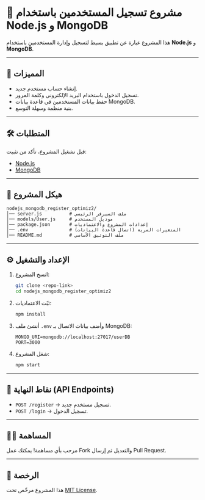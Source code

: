 
# 📌 مشروع تسجيل المستخدمين باستخدام Node.js و MongoDB

هذا المشروع عبارة عن تطبيق بسيط لتسجيل وإدارة المستخدمين باستخدام **Node.js** و **MongoDB**.

---

## 🚀 المميزات
- إنشاء حساب مستخدم جديد.
- تسجيل الدخول باستخدام البريد الإلكتروني وكلمة المرور.
- حفظ بيانات المستخدمين في قاعدة بيانات MongoDB.
- بنية منظمة وسهلة التوسع.

---

## 🛠️ المتطلبات
قبل تشغيل المشروع، تأكد من تثبيت:
- [Node.js](https://nodejs.org/)
- [MongoDB](https://www.mongodb.com/try/download/community)

---

## 📂 هيكل المشروع
```
nodejs_mongodb_register_optimiz2/
│── server.js          # ملف السيرفر الرئيسي
│── models/User.js     # موديل المستخدم
│── package.json       # إعدادات المشروع والاعتماديات
│── .env               # المتغيرات السرية (اتصال قاعدة البيانات)
│── README.md          # ملف التوثيق الأساسي
```

---

## ⚙️ الإعداد والتشغيل
1. انسخ المشروع:
   ```bash
   git clone <repo-link>
   cd nodejs_mongodb_register_optimiz2
   ```

2. ثبّت الاعتماديات:
   ```bash
   npm install
   ```

3. أنشئ ملف `.env` وأضف بيانات الاتصال بـ MongoDB:
   ```env
   MONGO_URI=mongodb://localhost:27017/userDB
   PORT=3000
   ```

4. شغل المشروع:
   ```bash
   npm start
   ```

---

## 📡 نقاط النهاية (API Endpoints)
- `POST /register` → تسجيل مستخدم جديد.
- `POST /login` → تسجيل الدخول.

---

## 🧑‍💻 المساهمة
مرحب بأي مساهمة! يمكنك عمل Fork والتعديل ثم إرسال Pull Request.

---

## 📜 الرخصة
هذا المشروع مرخّص تحت [MIT License](LICENSE).
